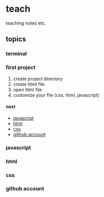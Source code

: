 # teach
teaching notes etc.

## topics

### terminal

### first project

1. create project directory
2. create html file
3. open html file
4. customize your file (css, html, javascript)

#### next

- [javascript](#javascript)
- [html](#html)
- [css](#css)
- [github-account](#github-account)

### javascript

### html

### css

### github account
